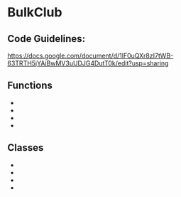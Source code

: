 # BulkClub
## Code Guidelines:
https://docs.google.com/document/d/1lF0uQXr8zI7tWB-63TRTH5jYAiBwMV3uUDJG4DutT0k/edit?usp=sharing
## Functions
*
*
*
*

## Classes
*
*
*
*

